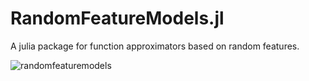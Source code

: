 # RandomFeatureModels.jl
A julia package for function approximators based on random features.

![randomfeaturemodels](https://github.com/dynamic-queries/RandomFeatureModels.jl/assets/81833704/1d479a08-a802-4d6b-a8a8-e91ee604af61)
